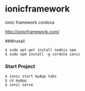 ionicframework
==============

ionic framework cordova

http://ionicframework.com/

###Install

```
$ sudo apt-get install nodejs npm
$ sudo npm install -g cordova ionic
```

### Start Project

```
$ ionic start myApp tabs
$ cd myApp
$ ionic serve
```


